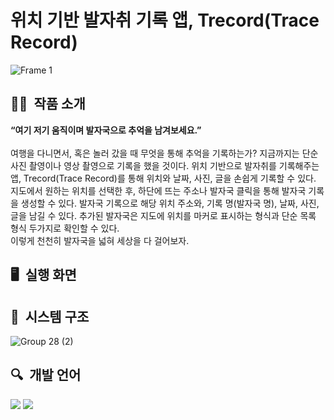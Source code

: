 # 위치 기반 발자취 기록 앱, Trecord(Trace Record)
![Frame 1](https://github.com/kyum-q/Trecord_IOS/assets/109158497/6394ba65-322f-433e-88dc-7f0baba88c62)

## ✍🏻&nbsp; 작품 소개
**“여기 저기 움직이며 발자국으로 추억을 남겨보세요.”**<br><br>
여행을 다니면서, 혹은 놀러 갔을 때 무엇을 통해 추억을 기록하는가? 지금까지는 단순 사진 촬영이나 영상 촬영으로 기록을 했을 것이다. 위치 기반으로 발자취를 기록해주는 앱, Trecord(Trace Record)를 통해 위치와 날짜, 사진, 글을 손쉽게 기록할 수 있다.<br>
지도에서 원하는 위치를 선택한 후, 하단에 뜨는 주소나 발자국 클릭을 통해 발자국 기록을 생성할 수 있다. 발자국 기록으로 해당 위치 주소와, 기록 명(발자국 명), 날짜, 사진, 글을 남길 수 있다. 추가된 발자국은 지도에 위치를 마커로 표시하는 형식과 단순 목록 형식 두가지로 확인할 수 있다.<br>
이렇게 천천히 발자국을 넓혀 세상을 다 걸어보자.<br>

## 🖥&nbsp; 실행 화면


## 📍&nbsp; 시스템 구조
![Group 28 (2)](https://github.com/kyum-q/Trecord_IOS/assets/109158497/1a1092f0-4e05-45ac-8942-f297b452ea0a)

## 🔍&nbsp; 개발 언어
<img src="https://img.shields.io/badge/IOS-000000?style=flat-square&logo=Ios&logoColor=white"/> <img src="https://img.shields.io/badge/Swift-F05138?style=flat-square&logo=Swift&logoColor=white"/>
